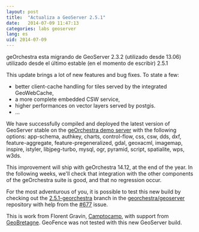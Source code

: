 ```yaml
---
layout: post
title:  "Actualiza a GeoServer 2.5.1"
date:   2014-07-09 11:47:13
categories: labs geoserver
lang: es
uid: 2014-07-09
---
```

geOrchestra esta migrando de GeoServer 2.3.2 (utilizado desde 13.06) utilizado desde el último estable (en el momento de escribir) 2.5.1 

<!--more-->

This update brings a lot of new features and bug fixes.
To state a few:

 * better client-cache handling for tiles served by the integrated GeoWebCache,
 * a more complete embedded CSW service,
 * higher performances on vector layers served by postgis.
 * ...

We have successfully compiled and deployed the latest version of GeoServer stable on the [geOrchestra demo server](http://sdi.georchestra.org/geoserver/web/) with the following options: app-schema, authkey, charts, control-flow, css, csw, dds, dxf, feature-aggregate, feature-pregeneralized, gdal, geoxacml, imagemap, inspire, istyler, libjpeg-turbo, mysql, ogr, pyramid, script, spatialite, wps, w3ds.

This improvement will ship with geOrchestra 14.12, at the end of the year.
In the following weeks, we'll check that integration with the other components of the geOrchestra suite is good, and that no regression occur.

For the most adventurous of you, it is possible to test this new build by checking out the [2.5.1-georchestra](https://github.com/georchestra/geoserver/tree/2.5.1-georchestra) branch in the [georchestra/geoserver](https://github.com/georchestra/geoserver/) repository with help from the [#677](https://github.com/georchestra/georchestra/issues/677) issue.  

This is work from Florent Gravin, [Camptocamp](http://www.camptocamp.com/geospatial/), with support from [GeoBretagne](http://cms.geobretagne.fr/). GeoFence was not tested with this new GeoServer build.
<!--more-->

